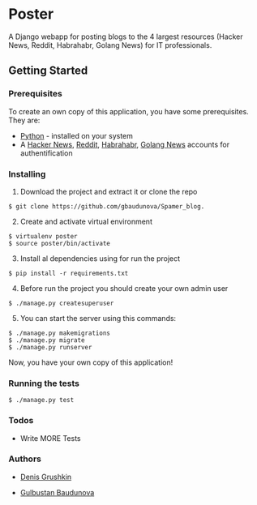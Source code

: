 # Poster

A Django webapp for posting blogs to the 4 largest resources (Hacker News, Reddit, Habrahabr, Golang News) for IT professionals.

## Getting Started

### Prerequisites
To create an own copy of this application, you have some prerequisites. They are:
- [Python] - installed on your system
- A [Hacker News], [Reddit], [Habrahabr], [Golang News] accounts for authentification
### Installing

1. Download the project and extract it or clone the repo
```
$ git clone https://github.com/gbaudunova/Spamer_blog.
```
2. Create and activate virtual environment
```
$ virtualenv poster
$ source poster/bin/activate
```
3. Install al dependencies using for run the project
```
$ pip install -r requirements.txt
```
4. Before run the project you should create your own admin user
```
$ ./manage.py createsuperuser
```
5. You can start the server using this commands:
```
$ ./manage.py makemigrations
$ ./manage.py migrate
$ ./manage.py runserver
```
Now, you have your own copy of this application!

### Running the tests
```
$ ./manage.py test
```
### Todos

 - Write MORE Tests

### Authors
 - [Denis Grushkin]
 - [Gulbustan Baudunova]




   [Python]: <http://www.python.org>
   [Hacker News]: <https://news.ycombinator.com>

   [Reddit]: <https://www.reddit.com>
   [Habrahabr]: <https://habrahabr.ru>
   [Golang News]: <https://golangnews.com/>
   [Denis Grushkin]: <https://github.com/denisoed>
   [Gulbustan Baudunova]: <https://github.com/gbaudunova>

